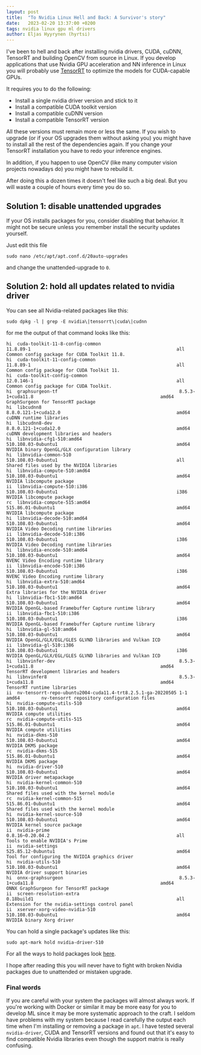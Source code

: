 ```yaml
---
layout: post
title:  "To Nvidia Linux Hell and Back: A Survivor's story"
date:   2023-02-20 13:37:00 +0200
tags: nvidia linux gpu ml drivers
author: Eljas Hyyrynen (hyrtsi)
---
```


I've been to hell and back after installing nvidia drivers, CUDA, cuDNN, TensorRT and building OpenCV from source in Linux.
If you develop applications that use Nvidia GPU acceleration and NN inference in Linux you will probably use [TensorRT](https://github.com/NVIDIA/TensorRT) to optimize the models for CUDA-capable GPUs.

It requires you to do the following:
- Install a single nvidia driver version and stick to it
- Install a compatible CUDA toolkit version
- Install a compatible cuDNN version
- Install a compatible TensorRT version

All these versions must remain more or less the same.
If you wish to upgrade (or if your OS upgrades them without asking you) you might have to install all the rest of the dependencies again.
If you change your TensorRT installation you have to redo your inference engines.

In addition, if you happen to use OpenCV (like many computer vision projects nowadays do) you might have to rebuild it.

After doing this a dozen times it doesn't feel like such a big deal.
But you will waste a couple of hours every time you do so.

## Solution 1: disable unattended upgrades

If your OS installs packages for you, consider disabling that behavior.
It might not be secure unless you remember install the security updates yourself.

Just edit this file

```
sudo nano /etc/apt/apt.conf.d/20auto-upgrades
```

and change the unattended-upgrade to `0`.

## Solution 2: hold all updates related to nvidia driver

You can see all Nvidia-related packages like this:

```
sudo dpkg -l | grep -E nvidia\|tensorrt\|cuda\|cudnn
```

for me the output of that command looks like this:

```
hi  cuda-toolkit-11-8-config-common                             11.8.89-1                                                      all          Common config package for CUDA Toolkit 11.8.
hi  cuda-toolkit-11-config-common                               11.8.89-1                                                      all          Common config package for CUDA Toolkit 11.
hi  cuda-toolkit-config-common                                  12.0.146-1                                                     all          Common config package for CUDA Toolkit.
hi  graphsurgeon-tf                                             8.5.3-1+cuda11.8                                               amd64        GraphSurgeon for TensorRT package
hi  libcudnn8                                                   8.8.0.121-1+cuda12.0                                           amd64        cuDNN runtime libraries
hi  libcudnn8-dev                                               8.8.0.121-1+cuda12.0                                           amd64        cuDNN development libraries and headers
hi  libnvidia-cfg1-510:amd64                                    510.108.03-0ubuntu1                                            amd64        NVIDIA binary OpenGL/GLX configuration library
hi  libnvidia-common-510                                        510.108.03-0ubuntu1                                            all          Shared files used by the NVIDIA libraries
hi  libnvidia-compute-510:amd64                                 510.108.03-0ubuntu1                                            amd64        NVIDIA libcompute package
ii  libnvidia-compute-510:i386                                  510.108.03-0ubuntu1                                            i386         NVIDIA libcompute package
rc  libnvidia-compute-515:amd64                                 515.86.01-0ubuntu1                                             amd64        NVIDIA libcompute package
hi  libnvidia-decode-510:amd64                                  510.108.03-0ubuntu1                                            amd64        NVIDIA Video Decoding runtime libraries
ii  libnvidia-decode-510:i386                                   510.108.03-0ubuntu1                                            i386         NVIDIA Video Decoding runtime libraries
hi  libnvidia-encode-510:amd64                                  510.108.03-0ubuntu1                                            amd64        NVENC Video Encoding runtime library
ii  libnvidia-encode-510:i386                                   510.108.03-0ubuntu1                                            i386         NVENC Video Encoding runtime library
hi  libnvidia-extra-510:amd64                                   510.108.03-0ubuntu1                                            amd64        Extra libraries for the NVIDIA driver
hi  libnvidia-fbc1-510:amd64                                    510.108.03-0ubuntu1                                            amd64        NVIDIA OpenGL-based Framebuffer Capture runtime library
ii  libnvidia-fbc1-510:i386                                     510.108.03-0ubuntu1                                            i386         NVIDIA OpenGL-based Framebuffer Capture runtime library
hi  libnvidia-gl-510:amd64                                      510.108.03-0ubuntu1                                            amd64        NVIDIA OpenGL/GLX/EGL/GLES GLVND libraries and Vulkan ICD
ii  libnvidia-gl-510:i386                                       510.108.03-0ubuntu1                                            i386         NVIDIA OpenGL/GLX/EGL/GLES GLVND libraries and Vulkan ICD
hi  libnvinfer-dev                                              8.5.3-1+cuda11.8                                               amd64        TensorRT development libraries and headers
hi  libnvinfer8                                                 8.5.3-1+cuda11.8                                               amd64        TensorRT runtime libraries
ii  nv-tensorrt-repo-ubuntu2004-cuda11.4-trt8.2.5.1-ga-20220505 1-1                                                            amd64        nv-tensorrt repository configuration files
hi  nvidia-compute-utils-510                                    510.108.03-0ubuntu1                                            amd64        NVIDIA compute utilities
rc  nvidia-compute-utils-515                                    515.86.01-0ubuntu1                                             amd64        NVIDIA compute utilities
hi  nvidia-dkms-510                                             510.108.03-0ubuntu1                                            amd64        NVIDIA DKMS package
rc  nvidia-dkms-515                                             515.86.01-0ubuntu1                                             amd64        NVIDIA DKMS package
hi  nvidia-driver-510                                           510.108.03-0ubuntu1                                            amd64        NVIDIA driver metapackage
hi  nvidia-kernel-common-510                                    510.108.03-0ubuntu1                                            amd64        Shared files used with the kernel module
rc  nvidia-kernel-common-515                                    515.86.01-0ubuntu1                                             amd64        Shared files used with the kernel module
hi  nvidia-kernel-source-510                                    510.108.03-0ubuntu1                                            amd64        NVIDIA kernel source package
ii  nvidia-prime                                                0.8.16~0.20.04.2                                               all          Tools to enable NVIDIA's Prime
ii  nvidia-settings                                             525.85.12-0ubuntu1                                             amd64        Tool for configuring the NVIDIA graphics driver
hi  nvidia-utils-510                                            510.108.03-0ubuntu1                                            amd64        NVIDIA driver support binaries
hi  onnx-graphsurgeon                                           8.5.3-1+cuda11.8                                               amd64        ONNX GraphSurgeon for TensorRT package
ii  screen-resolution-extra                                     0.18build1                                                     all          Extension for the nvidia-settings control panel
ii  xserver-xorg-video-nvidia-510                               510.108.03-0ubuntu1                                            amd64        NVIDIA binary Xorg driver
```

You can hold a single package's updates like this:

```
sudo apt-mark hold nvidia-driver-510
```

For all the ways to hold packages look [here](https://askubuntu.com/questions/18654/how-to-prevent-updating-of-a-specific-package).

I hope after reading this you will never have to fight with broken Nvidia packages due to unattended or mistaken upgrade.

### Final words

If you are careful with your system the packages will almost always work.
If you're working with Docker or similar it may be more easy for you to develop ML since it may be more systematic approach to the craft.
I seldom have problems with my system because I read carefully the output each time when I'm installing or removing a package in `apt`.
I have tested several `nvidia-driver`, CUDA and TensorRT versions and found out that it's easy to find compatible Nvidia libraries even though the support matrix is really confusing.
